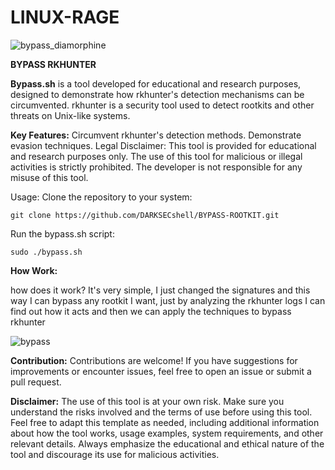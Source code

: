 # LINUX-RAGE

![bypass_diamorphine](https://github.com/DARKSECshell/BYPASS-ROOTKIT/assets/121623691/3f9c78e8-9eed-4c53-a461-ea76cd1170d6)


**BYPASS RKHUNTER**

**Bypass.sh** is a tool developed for educational and research purposes, designed to demonstrate how rkhunter's detection mechanisms can be circumvented. rkhunter is a security tool used to detect rootkits and other threats on Unix-like systems.


**Key Features:**
Circumvent rkhunter's detection methods.
Demonstrate evasion techniques.
Legal Disclaimer:
This tool is provided for educational and research purposes only. The use of this tool for malicious or illegal activities is strictly prohibited. The developer is not responsible for any misuse of this tool.


Usage:
Clone the repository to your system:
```
git clone https://github.com/DARKSECshell/BYPASS-ROOTKIT.git
```
Run the bypass.sh script:
```
sudo ./bypass.sh
```

**How Work:**

how does it work? It's very simple, I just changed the signatures and this way I can bypass any rootkit I want, just by analyzing the rkhunter logs I can find out how it acts and then we can apply the techniques to bypass rkhunter

![bypass](https://github.com/DARKSECshell/BYPASS-ROOTKIT/assets/121623691/8abce1b9-30c4-46c1-99da-2227318c55d5)


**Contribution:**
Contributions are welcome! If you have suggestions for improvements or encounter issues, feel free to open an issue or submit a pull request.


**Disclaimer:**
The use of this tool is at your own risk. Make sure you understand the risks involved and the terms of use before using this tool.
Feel free to adapt this template as needed, including additional information about how the tool works, usage examples, system requirements, and other relevant details. Always emphasize the educational and ethical nature of the tool and discourage its use for malicious activities.
